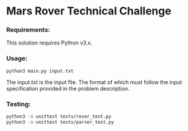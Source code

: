 # Mars Rover Technical Challenge

### Requirements:

This solution requires Python v3.x.

### Usage:

```
python3 main.py input.txt
```
The input.txt is the input file. The format of which must follow the input specification provided in the problem description.

### Testing:

```bash
python3 -m unittest tests/rover_test.py
python3 -m unittest tests/parser_test.py
```

